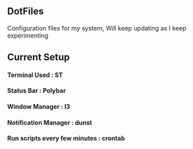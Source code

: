 ## DotFiles
Configuration files for my system, Will keep updating as I keep experimenting 

## Current Setup 
  
#### Terminal Used : ST 
#### Status Bar : Polybar 
#### Window Manager : I3 
#### Notification Manager : dunst 
#### Run scripts every few minutes : crontab 



